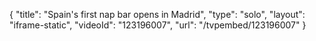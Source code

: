 {
    "title": "Spain's first nap bar opens in Madrid",
    "type": "solo",
    "layout": "iframe-static",
    "videoId": "123196007",
    "url": "\/tvpembed\/123196007"
}